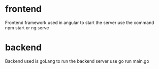 ﻿# frontend
Frontend framework used in angular to start the server use the command   npm start   or ng serve
# backend
Backend used is goLang to run the backend server use  go run main.go

